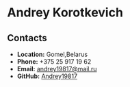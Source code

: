 # Andrey Korotkevich

## Contacts

* **Location:** Gomel,Belarus
* **Phone:** +375 25 917 19 62
* **Email:** andrey19817@mail.ru
* **GitHub:** [Andrey19817](https://github.com/Andrey19817)

